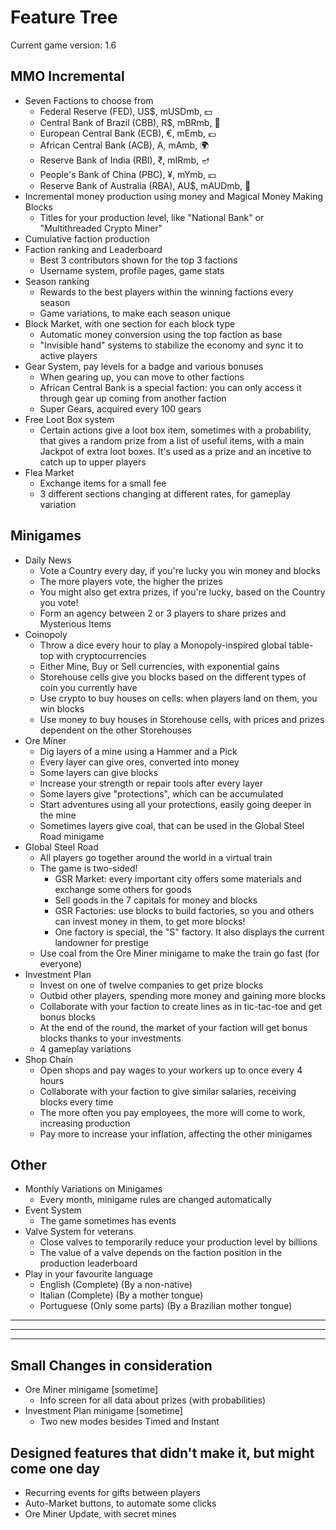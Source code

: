 # Feature Tree

Current game version: 1.6

## MMO Incremental
- Seven Factions to choose from
  - Federal Reserve (FED), US$, mUSDmb, 💵
  - Central Bank of Brazil (CBB), R$, mBRmb, 🐊
  - European Central Bank (ECB), €, mEmb, 💶
  - African Central Bank (ACB), A, mAmb, 🌍
  - Reserve Bank of India (RBI), ₹, mIRmb, 🪔
  - People's Bank of China (PBC), ¥, mYmb, 💴
  - Reserve Bank of Australia (RBA), AU$, mAUDmb, 🌊
- Incremental money production using money and Magical Money Making Blocks
  - Titles for your production level, like "National Bank" or "Multithreaded Crypto Miner"
- Cumulative faction production
- Faction ranking and Leaderboard
  - Best 3 contributors shown for the top 3 factions
  - Username system, profile pages, game stats
- Season ranking
  - Rewards to the best players within the winning factions every season
  - Game variations, to make each season unique
- Block Market, with one section for each block type
  - Automatic money conversion using the top faction as base
  - "Invisible hand" systems to stabilize the economy and sync it to active players
- Gear System, pay levels for a badge and various bonuses
  - When gearing up, you can move to other factions
  - African Central Bank is a special faction: you can only access it through gear up coming from another faction
  - Super Gears, acquired every 100 gears
- Free Loot Box system
  - Certain actions give a loot box item, sometimes with a probability, that gives a random prize from a list of useful items, with a main Jackpot of extra loot boxes. It's used as a prize and an incetive to catch up to upper players
- Flea Market
  - Exchange items for a small fee
  - 3 different sections changing at different rates, for gameplay variation

## Minigames
- Daily News
  - Vote a Country every day, if you're lucky you win money and blocks
  - The more players vote, the higher the prizes
  - You might also get extra prizes, if you're lucky, based on the Country you vote!
  - Form an agency between 2 or 3 players to share prizes and Mysterious Items
- Coinopoly
  - Throw a dice every hour to play a Monopoly-inspired global table-top with cryptocurrencies
  - Either Mine, Buy or Sell currencies, with exponential gains
  - Storehouse cells give you blocks based on the different types of coin you currently have
  - Use crypto to buy houses on cells: when players land on them, you win blocks
  - Use money to buy houses in Storehouse cells, with prices and prizes dependent on the other Storehouses
- Ore Miner
  - Dig layers of a mine using a Hammer and a Pick
  - Every layer can give ores, converted into money
  - Some layers can give blocks
  - Increase your strength or repair tools after every layer
  - Some layers give "protections", which can be accumulated
  - Start adventures using all your protections, easily going deeper in the mine
  - Sometimes layers give coal, that can be used in the Global Steel Road minigame
- Global Steel Road
  - All players go together around the world in a virtual train
  - The game is two-sided!
    - GSR Market: every important city offers some materials and exchange some others for goods
    - Sell goods in the 7 capitals for money and blocks
    - GSR Factories: use blocks to build factories, so you and others can invest money in them, to get more blocks!
    - One factory is special, the "S" factory. It also displays the current landowner for prestige
  - Use coal from the Ore Miner minigame to make the train go fast (for everyone)
- Investment Plan
  - Invest on one of twelve companies to get prize blocks
  - Outbid other players, spending more money and gaining more blocks
  - Collaborate with your faction to create lines as in tic-tac-toe and get bonus blocks
  - At the end of the round, the market of your faction will get bonus blocks thanks to your investments
  - 4 gameplay variations
- Shop Chain
  - Open shops and pay wages to your workers up to once every 4 hours
  - Collaborate with your faction to give similar salaries, receiving blocks every time
  - The more often you pay employees, the more will come to work, increasing production
  - Pay more to increase your inflation, affecting the other minigames

## Other
- Monthly Variations on Minigames
  - Every month, minigame rules are changed automatically
- Event System
  - The game sometimes has events
- Valve System for veterans
  - Close valves to temporarily reduce your production level by billions
  - The value of a valve depends on the faction position in the production leaderboard
- Play in your favourite language
  - English (Complete) (By a non-native)
  - Italian (Complete) (By a mother tongue)
  - Portuguese (Only some parts) (By a Brazilian mother tongue)

_______________________________________________________________________________
_______________________________________________________________________________
_______________________________________________________________________________

## Small Changes in consideration
- Ore Miner minigame [sometime]
  - Info screen for all data about prizes (with probabilities)
- Investment Plan minigame [sometime]
  - Two new modes besides Timed and Instant

## Designed features that didn't make it, but might come one day
- Recurring events for gifts between players
- Auto-Market buttons, to automate some clicks
- Ore Miner Update, with secret mines
